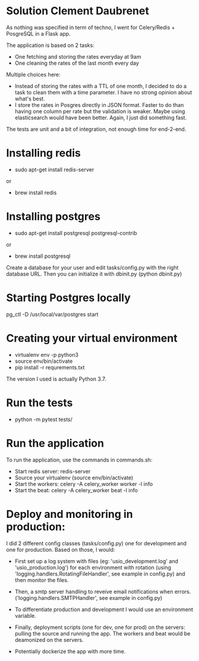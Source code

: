# Solution Clement Daubrenet

As nothing was specified in term of techno, I went for Celery/Redis + PosgreSQL in a Flask app.

The application is based on 2 tasks:

- One fetching and storing the rates everyday at 9am
- One cleaning the rates of the last month every day

Multiple choices here:

- Instead of storing the rates with a TTL of one month, I decided to do a task to clean them with a time parameter.
I have no strong opinion about what's best.
- I store the rates in Posgres directly in JSON format. Faster to do than having one column per rate but the validation
is weaker. Maybe using elasticsearch would have been better. Again, I just did something fast.

The tests are unit and a bit of integration, not enough time for end-2-end.

# Installing redis

- sudo apt-get install redis-server

or

- brew install redis

# Installing postgres

- sudo apt-get install postgresql postgresql-contrib

or

- brew install postgresql

Create a database for your user and edit tasks/config.py with the right database URL.
Then you can initialize it with dbinit.py (python dbinit.py)

# Starting Postgres locally

pg_ctl -D /usr/local/var/postgres start


# Creating your virtual environment

- virtualenv env -p python3
- source env/bin/activate
- pip install -r requrements.txt

The version I used is actually Python 3.7.

# Run the tests

- python -m pytest tests/


# Run the application

To run the application, use the commands in commands.sh:

- Start redis server: redis-server
- Source your virtualenv (source env/bin/activate)
- Start the workers: celery -A celery_worker worker -l info
- Start the beat: celery -A celery_worker beat -l info


# Deploy and monitoring in production:

I did 2 different config classes (tasks/config.py) one for development and one for production.
Based on those, I would:

- First set up a log system with files (eg: 'usio_development.log' and 'usio_production.log')
for each environment with rotation (using 'logging.handlers.RotatingFileHandler', see example in config.py) and then
monitor the files.

- Then, a smtp server handling to reveive email notifications when errors. ('logging.handlers.SMTPHandler', see
example in config.py)

- To differentiate production and development I would use an environment variable.

- Finally, deployment scripts (one for dev, one for prod) on the servers: pulling the source and running the app.
The workers and beat would be deamonized on the servers.

- Potentially dockerize the app with more time.
